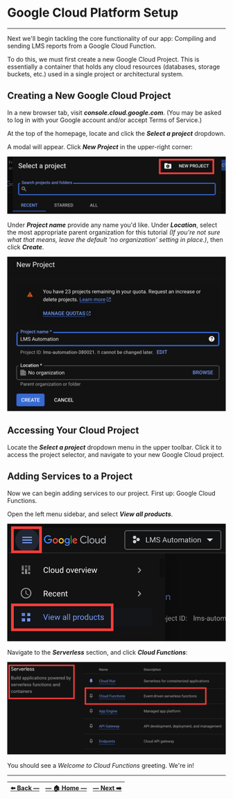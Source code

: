 # Google Cloud Platform Setup
---

Next we'll begin tackling the core functionality of our app: Compiling and sending LMS reports from a Google Cloud Function.

To do this, we must first create a new Google Cloud Project. This is essentially a container that holds any cloud resources (databases, storage buckets, etc.) used in a single project or architectural system.

## Creating a New Google Cloud Project

In a new browser tab, visit **_console.cloud.google.com_**. (You may be asked to log in with your Google account and/or accept Terms of Service.)

At the top of the homepage, locate and click the _**Select a project**_ dropdown.

A modal will appear. Click **_New Project_** in the upper-right corner:

![Select a Project modal window in Google Cloud Console, with New Project option emphasized](../assets/images/new_google_cloud_project_option.png)

Under **_Project name_** provide any name you'd like. Under **_Location_**, select the most appropriate parent organization for this tutorial _(If you're not sure what that means, leave the  default 'no organization' setting in place.)_, then click **_Create_**.

![New project creation menu in Google Cloud Console](../assets/images/new_project_options_in_google_cloud.png)

## Accessing Your Cloud Project

Locate the _**Select a project**_ dropdown menu in the upper toolbar. Click it to access the project selector, and navigate to your new Google Cloud project.  

## Adding Services to a Project

Now we can begin adding services to our project. First up: Google Cloud Functions.

Open the left menu sidebar, and select **_View all products_**.

![Navigational options to access all products page in Google Cloud Console](../assets/images/view_all_cloud_products.png)

Navigate to the **_Serverless_** section, and click **_Cloud Functions_**:

![Serverless entry of GCP products with Cloud Functions emphasized](../assets/images/serverless_options_in_product_catalog.png)

You should see a _Welcome to Cloud Functions_ greeting. We're in!

---

| [⬅️  Back —]() | [— 🏠 Home —](https://github.com/courtneyphillips/project-canis-educere) | [— Next  ➡️]() |
| --- | --- | --- |
